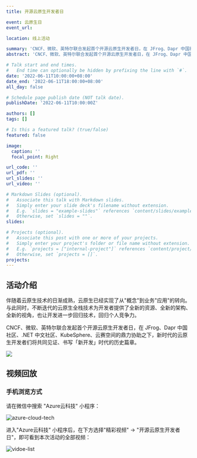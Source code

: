 ```yaml
---
title: 开源云原生开发者日

event: 云原生日
event_url: 

location: 线上活动

summary: 'CNCF、微软、英特尔联合发起首个开源云原生开发者日，在 JFrog、Dapr 中国社区、.NET 中文社区、KubeSphere、云赛空间的鼎力协助之下，新时代的云原生开发者们将共同见证、书写「新开发」时代的历史篇章。'
abstract: 'CNCF、微软、英特尔联合发起首个开源云原生开发者日，在 JFrog、Dapr 中国社区、.NET 中文社区、KubeSphere、云赛空间的鼎力协助之下，新时代的云原生开发者们将共同见证、书写「新开发」时代的历史篇章。'

# Talk start and end times.
#   End time can optionally be hidden by prefixing the line with `#`.
date: '2022-06-11T10:00:00+08:00'
date_end: '2022-06-11T18:00:00+08:00'
all_day: false

# Schedule page publish date (NOT talk date).
publishDate: '2022-06-11T10:00:00Z'

authors: []
tags: []

# Is this a featured talk? (true/false)
featured: false

image:
  caption: ''
  focal_point: Right

url_code: ''
url_pdf: ''
url_slides: ''
url_video: ''

# Markdown Slides (optional).
#   Associate this talk with Markdown slides.
#   Simply enter your slide deck's filename without extension.
#   E.g. `slides = "example-slides"` references `content/slides/example-slides.md`.
#   Otherwise, set `slides = ""`.
slides:

# Projects (optional).
#   Associate this post with one or more of your projects.
#   Simply enter your project's folder or file name without extension.
#   E.g. `projects = ["internal-project"]` references `content/project/deep-learning/index.md`.
#   Otherwise, set `projects = []`.
projects:
---
```


## 活动介绍

伴随着云原生技术的日渐成熟，云原生已经实现了从"概念"到业务"应用"的转向。与此同时，不断迭代的云原生全栈技术为开发者提供了全新的资源、全新的架构、全新的视角，也让开发进一步回归技术，回归个人竞争力。

CNCF、微软、英特尔联合发起首个开源云原生开发者日，在 JFrog、Dapr 中国社区、.NET 中文社区、KubeSphere、云赛空间的鼎力协助之下，新时代的云原生开发者们将共同见证、书写「新开发」时代的历史篇章。

![](images/720133156.jpg)

## 视频回放

### 手机浏览方式

请在微信中搜索 "Azure云科技" 小程序：

![azure-cloud-tech](images/azure-cloud-tech.jpg)

进入"Azure云科技" 小程序后，在下方选择"精彩视频" -> "开源云原生开发者日"，即可看到本次活动的全部视频：

![vidoe-list](images/vidoe-list.jpg)
